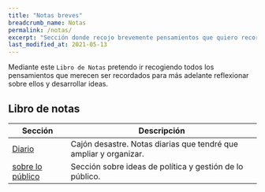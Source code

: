 ```yaml
---
title: "Notas breves"
breadcrumb_name: Notas
permalink: /notas/
excerpt: "Sección donde recojo brevemente pensamientos que quiero recordar para más adelante desarrollarlos en un artículo."
last_modified_at: 2021-05-13
---
```


Mediante este `Libro de Notas` pretendo ir recogiendo todos los pensamientos que merecen ser recordados para más adelante reflexionar sobre ellos y desarrollar ideas. 


## Libro de notas

| Sección                                     | Descripción                                              |
| ------------------------------------------- | -------------------------------------------------------- |
| [Diario](diario/)                      | Cajón desastre. Notas diarias que tendré que ampliar y organizar. |
| [sobre lo público](publico/)                      | Sección sobre ideas de política y gestión de lo público. |

